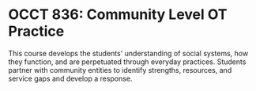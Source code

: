 # OCCT 836: Community Level OT Practice

This course develops the students' understanding of social systems, how they function, and are perpetuated through everyday practices. Students partner with community entities to identify strengths, resources, and service gaps and develop a response.